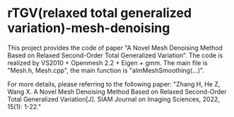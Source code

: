 # rTGV(relaxed total generalized variation)-mesh-denoising
This project provides the code of paper "A Novel Mesh Denoising Method Based on Relaxed Second-Order Total Generalized Variation“.
The code is realized by VS2010 + Openmesh 2.2 + Eigen + gmm.
The main file  is "Mesh.h, Mesh.cpp", the main function is "almMeshSmoothing(...)".

For more details, please referring to the following paper:
"Zhang H, He Z, Wang X. A Novel Mesh Denoising Method Based on Relaxed Second-Order Total Generalized Variation[J]. SIAM Journal on Imaging Sciences, 2022, 15(1): 1-22."
